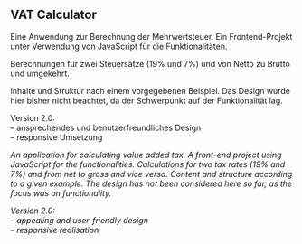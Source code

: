 ## VAT Calculator

Eine Anwendung zur Berechnung der Mehrwertsteuer. Ein Frontend-Projekt unter Verwendung von JavaScript für die Funktionalitäten.

Berechnungen für zwei Steuersätze (19% und 7%) und von Netto zu Brutto und umgekehrt.

Inhalte und Struktur nach einem vorgegebenen Beispiel. Das Design wurde hier bisher nicht beachtet, da der Schwerpunkt auf der Funktionalität lag.

Version 2.0:  
– ansprechendes und benutzerfreundliches Design  
– responsive Umsetzung


*An application for calculating value added tax. A front-end project using JavaScript for the functionalities.
Calculations for two tax rates (19% and 7%) and from net to gross and vice versa.
Content and structure according to a given example. The design has not been considered here so far, as the focus was on functionality.*

*Version 2.0:  
– appealing and user-friendly design  
– responsive realisation*
